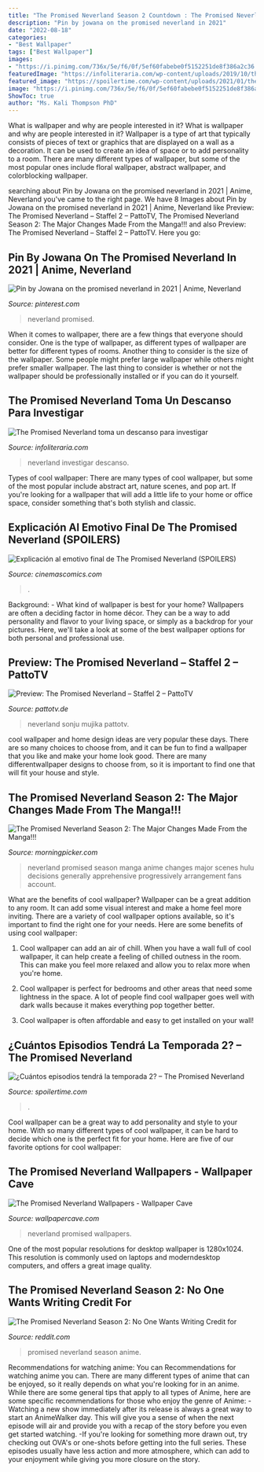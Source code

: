 ```yaml
---
title: "The Promised Neverland Season 2 Countdown : The Promised Neverland Season 2: The Major Changes Made From The Manga!!!"
description: "Pin by jowana on the promised neverland in 2021"
date: "2022-08-18"
categories:
- "Best Wallpaper"
tags: ["Best Wallpaper"]
images:
- "https://i.pinimg.com/736x/5e/f6/0f/5ef60fabebe0f5152251de8f386a2c36.jpg"
featuredImage: "https://infoliteraria.com/wp-content/uploads/2019/10/the-promised-neverland.jpg"
featured_image: "https://spoilertime.com/wp-content/uploads/2021/01/the-promised-neverland-season-2-1024x576.jpg"
image: "https://i.pinimg.com/736x/5e/f6/0f/5ef60fabebe0f5152251de8f386a2c36.jpg"
ShowToc: true
author: "Ms. Kali Thompson PhD"
---
```



What is wallpaper and why are people interested in it?
What is wallpaper and why are people interested in it?
Wallpaper is a type of art that typically consists of pieces of text or graphics that are displayed on a wall as a decoration. It can be used to create an idea of space or to add personality to a room. There are many different types of wallpaper, but some of the most popular ones include floral wallpaper, abstract wallpaper, and colorblocking wallpaper.

	

		
searching about Pin by Jowana on the promised neverland in 2021 | Anime, Neverland you've came to the right page. We have 8 Images about Pin by Jowana on the promised neverland in 2021 | Anime, Neverland like Preview: The Promised Neverland – Staffel 2 – PattoTV, The Promised Neverland Season 2: The Major Changes Made From the Manga!!! and also Preview: The Promised Neverland – Staffel 2 – PattoTV. Here you go:
		
    
## Pin By Jowana On The Promised Neverland In 2021 | Anime, Neverland

<img loading=lazy src="https://i.pinimg.com/736x/5e/f6/0f/5ef60fabebe0f5152251de8f386a2c36.jpg" onerror="this.onerror=null;this.src='https://tse4.mm.bing.net/th?id=OIP.wPlSUSaV0pPPghnju8NBdgHaHS&amp;pid=15.1';" alt="Pin by Jowana on the promised neverland in 2021 | Anime, Neverland">

_Source: pinterest.com_

>neverland promised. 

	

When it comes to wallpaper, there are a few things that everyone should consider. One is the type of wallpaper, as different types of wallpaper are better for different types of rooms. Another thing to consider is the size of the wallpaper. Some people might prefer large wallpaper while others might prefer smaller wallpaper. The last thing to consider is whether or not the wallpaper should be professionally installed or if you can do it yourself.

    
## The Promised Neverland Toma Un Descanso Para Investigar

<img loading=lazy src="https://infoliteraria.com/wp-content/uploads/2019/10/the-promised-neverland.jpg" onerror="this.onerror=null;this.src='https://tse2.mm.bing.net/th?id=OIP.88bjthJ9DZ1kSdqwbPMYSwHaEa&amp;pid=15.1';" alt="The Promised Neverland toma un descanso para investigar">

_Source: infoliteraria.com_

>neverland investigar descanso. 

	

Types of cool wallpaper:
There are many types of cool wallpaper, but some of the most popular include abstract art, nature scenes, and pop art. If you're looking for a wallpaper that will add a little life to your home or office space, consider something that's both stylish and classic.

    
## Explicación Al Emotivo Final De The Promised Neverland (SPOILERS)

<img loading=lazy src="https://www.cinemascomics.com/wp-content/uploads/2020/06/final-de-The-Promised-Neverland.jpg" onerror="this.onerror=null;this.src='https://tse1.mm.bing.net/th?id=OIP.nJUCg5CWgxPyOsen88CGLwHaFj&amp;pid=15.1';" alt="Explicación al emotivo final de The Promised Neverland (SPOILERS)">

_Source: cinemascomics.com_

>. 

	

Background: - What kind of wallpaper is best for your home?
Wallpapers are often a deciding factor in home décor. They can be a way to add personality and flavor to your living space, or simply as a backdrop for your pictures. Here, we'll take a look at some of the best wallpaper options for both personal and professional use.

    
## Preview: The Promised Neverland – Staffel 2 – PattoTV

<img loading=lazy src="https://www.pattotv.de/wp-content/uploads/2021/02/D9PJipxg.jpeg" onerror="this.onerror=null;this.src='https://tse1.mm.bing.net/th?id=OIP.-lwLC0eybX9YfqBIjXCTiwHaEK&amp;pid=15.1';" alt="Preview: The Promised Neverland – Staffel 2 – PattoTV">

_Source: pattotv.de_

>neverland sonju mujika pattotv. 

	

cool wallpaper and home design ideas are very popular these days. There are so many choices to choose from, and it can be fun to find a wallpaper that you like and make your home look good. There are many differentwallpaper designs to choose from, so it is important to find one that will fit your house and style.

    
## The Promised Neverland Season 2: The Major Changes Made From The Manga!!!

<img loading=lazy src="https://morningpicker.com/wp-content/uploads/2021/02/2c-1.jpeg" onerror="this.onerror=null;this.src='https://tse3.mm.bing.net/th?id=OIP.0Guo1gMRPAgM-ajhNT5PbAHaD4&amp;pid=15.1';" alt="The Promised Neverland Season 2: The Major Changes Made From the Manga!!!">

_Source: morningpicker.com_

>neverland promised season manga anime changes major scenes hulu decisions generally apprehensive progressively arrangement fans account. 

	

What are the benefits of cool wallpaper?
Wallpaper can be a great addition to any room. It can add some visual interest and make a home feel more inviting. There are a variety of cool wallpaper options available, so it's important to find the right one for your needs. Here are some benefits of using cool wallpaper: 
1. Cool wallpaper can add an air of chill. When you have a wall full of cool wallpaper, it can help create a feeling of chilled outness in the room. This can make you feel more relaxed and allow you to relax more when you're home. 

2. Cool wallpaper is perfect for bedrooms and other areas that need some lightness in the space. A lot of people find cool wallpaper goes well with dark walls because it makes everything pop together better. 

3. Cool wallpaper is often affordable and easy to get installed on your wall!

    
## ¿Cuántos Episodios Tendrá La Temporada 2? – The Promised Neverland

<img loading=lazy src="https://spoilertime.com/wp-content/uploads/2021/01/the-promised-neverland-season-2-1024x576.jpg" onerror="this.onerror=null;this.src='https://tse2.mm.bing.net/th?id=OIP.Id3ZG-HU3F50aB6b1yGzqQHaEK&amp;pid=15.1';" alt="¿Cuántos episodios tendrá la temporada 2? – The Promised Neverland">

_Source: spoilertime.com_

>. 

	

Cool wallpaper can be a great way to add personality and style to your home. With so many different types of cool wallpaper, it can be hard to decide which one is the perfect fit for your home. Here are five of our favorite options for cool wallpaper: 

    
## The Promised Neverland Wallpapers - Wallpaper Cave

<img loading=lazy src="https://wallpapercave.com/wp/wp3951105.jpg" onerror="this.onerror=null;this.src='https://tse4.mm.bing.net/th?id=OIP.OTACHAWDD4pGm2703yR0UQHaFa&amp;pid=15.1';" alt="The Promised Neverland Wallpapers - Wallpaper Cave">

_Source: wallpapercave.com_

>neverland promised wallpapers. 

	

One of the most popular resolutions for desktop wallpaper is 1280x1024. This resolution is commonly used on laptops and moderndesktop computers, and offers a great image quality.

    
## The Promised Neverland Season 2: No One Wants Writing Credit For

<img loading=lazy src="https://external-preview.redd.it/GpRvcgwMqFMbK0GMU8CQUHGhLv85CBWzdeoKSnU0lFI.jpg?auto=webp&amp;s=6be1f3077d267501317abd571a4ca6d79dd74ef2" onerror="this.onerror=null;this.src='https://tse1.mm.bing.net/th?id=OIP.PuOA0w4axYK6R9DKa-ATCAHaDt&amp;pid=15.1';" alt="The Promised Neverland Season 2: No One Wants Writing Credit for">

_Source: reddit.com_

>promised neverland season anime. 

	

Recommendations for watching anime: You can
Recommendations for watching anime you can. There are many different types of anime that can be enjoyed, so it really depends on what you're looking for in an anime. While there are some general tips that apply to all types of Anime, here are some specific recommendations for those who enjoy the genre of Anime: 
-Watching a new show immediately after its release is always a great way to start an AnimeWalker day. This will give you a sense of when the next episode will air and provide you with a recap of the story before you even get started watching. 
-If you're looking for something more drawn out, try checking out OVA's or one-shots before getting into the full series. These episodes usually have less action and more atmosphere, which can add to your enjoyment while giving you more closure on the story.

